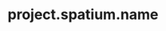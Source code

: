 ---
unique-name: spatium
type: social-network
title: project.spatium.name
description: project.spatium.desc
start-date: 2019-09-25 14:16:00
launch-date:
status: active
website: 
needs-help: true
github:
mastodon:
license-url:
license-opensource: false
license-freesoftware: false
license-hybrid: false
license-name: string.proprietary
founders: ["LABB", "Galyna", "Oleksandr"]
pinned: true
hidden: false
layout: project
color1: pink
color2: purple
---
